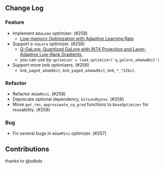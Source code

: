 ## Change Log

### Feature

* Implement `AdaLomo` optimizer. (#258)
    * [Low-memory Optimization with Adaptive Learning Rate](https://arxiv.org/abs/2310.10195) 
* Support `Q-GaLore` optimizer. (#258)
    * [Q-GaLore: Quantized GaLore with INT4 Projection and Layer-Adaptive Low-Rank Gradients.](https://arxiv.org/abs/2407.08296)
    * you can use by `optimizer = load_optimizer('q_galore_adamw8bit')`
* Support more bnb optimizers. (#258)
    * `bnb_paged_adam8bit`, `bnb_paged_adamw8bit`, `bnb_*_*32bit`.

### Refactor

* Refactor `AdamMini`. (#258)
* Deprecate optional dependency, `bitsandbytes`. (#258)
* Move `get_rms`, `approximate_sq_grad` functions to `BaseOptimizer` for reusability. (#258)

### Bug

* Fix several bugs in `AdamMini` optimizer. (#257)

## Contributions

thanks to @sdbds
